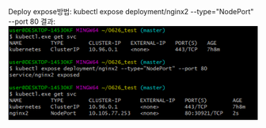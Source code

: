 <!-- Name:                     nginx2
Namespace:                default
Labels:                   run=nginx2
Annotations:              <none>
Selector:                 run=nginx2
Type:                     NodePort
IP:                       10.98.37.203
LoadBalancer Ingress:     localhost
Port:                     <unset>  80/TCP
TargetPort:               80/TCP
NodePort:                 <unset>  30918/TCP
Endpoints:                10.1.0.109:80,10.1.0.110:80,10.1.0.111:80 + 17 more...
Session Affinity:         None
External Traffic Policy:  Cluster
Events:                   <none> -->

Deploy expose방법: kubectl expose deployment/nginx2 --type="NodePort" --port 80
결과: ![](deploy.PNG)